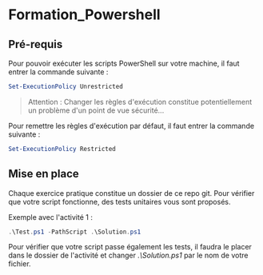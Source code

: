 # Formation_Powershell

## Pré-requis

Pour pouvoir exécuter les scripts PowerShell sur votre machine, il faut entrer la commande suivante :
```PowerShell
Set-ExecutionPolicy Unrestricted
```

> Attention : Changer les règles d'exécution constitue potentiellement un problème d'un point de vue sécurité...

Pour remettre les règles d'exécution par défaut, il faut entrer la commande suivante :
```PowerShell
Set-ExecutionPolicy Restricted
```

## Mise en place

Chaque exercice pratique constitue un dossier de ce repo git.
Pour vérifier que votre script fonctionne, des tests unitaires vous sont proposés.

Exemple avec l'activité 1 :
```PowerShell
.\Test.ps1 -PathScript .\Solution.ps1
```

Pour vérifier que votre script passe également les tests, il faudra le placer dans le dossier de l'activité et changer *.\Solution.ps1* par le nom de votre fichier.